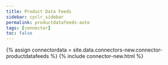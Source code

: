 ```yaml
---
title: Product Data Feeds
sidebar: cyclr_sidebar
permalink: productdatafeeds-auto
tags: [connector]
toc: false
---
```

{% assign connectordata = site.data.connectors-new.connector-productdatafeeds %}
{% include connector-new.html %}	